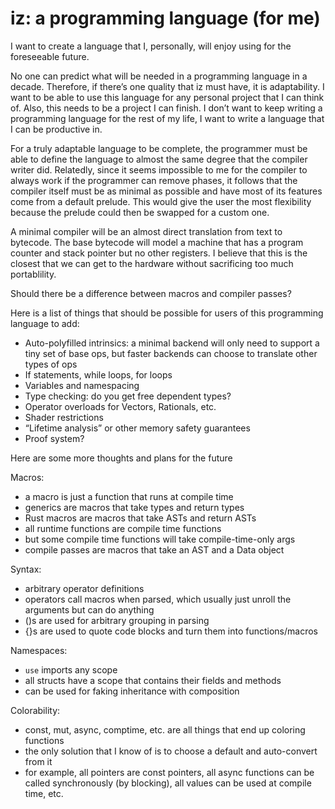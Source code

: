 # iz: a programming language (for me)

I want to create a language that I, personally, will enjoy using for the foreseeable future.

No one can predict what will be needed in a programming language in a decade. Therefore, if there’s one quality that iz must have, it is adaptability. I want to be able to use this language for any personal project that I can think of. Also, this needs to be a project I can finish. I don’t want to keep writing a programming language for the rest of my life, I want to write a language that I can be productive in.

For a truly adaptable language to be complete, the programmer must be able to define the language to almost the same degree that the compiler writer did. Relatedly, since it seems impossible to me for the compiler to always work if the programmer can remove phases, it follows that the compiler itself must be as minimal as possible and have most of its features come from a default prelude. This would give the user the most flexibility because the prelude could then be swapped for a custom one.

A minimal compiler will be an almost direct translation from text to bytecode. The base bytecode will model a machine that has a program counter and stack pointer but no other registers. I believe that this is the closest that we can get to the hardware without sacrificing too much portablility.

Should there be a difference between macros and compiler passes?

Here is a list of things that should be possible for users of this programming language to add:
- Auto-polyfilled intrinsics: a minimal backend will only need to support a tiny set of base ops, but faster backends can choose to translate other types of ops
- If statements, while loops, for loops
- Variables and namespacing
- Type checking: do you get free dependent types?
- Operator overloads for Vectors, Rationals, etc.
- Shader restrictions
- “Lifetime analysis” or other memory safety guarantees
- Proof system?

Here are some more thoughts and plans for the future

Macros:
- a macro is just a function that runs at compile time
- generics are macros that take types and return types
- Rust macros are macros that take ASTs and return ASTs
- all runtime functions are compile time functions
- but some compile time functions will take compile-time-only args
- compile passes are macros that take an AST and a Data object

Syntax:
- arbitrary operator definitions
- operators call macros when parsed, which usually just unroll the arguments but can do anything
- ()s are used for arbitrary grouping in parsing
- {}s are used to quote code blocks and turn them into functions/macros

Namespaces:
- `use` imports any scope
- all structs have a scope that contains their fields and methods
- can be used for faking inheritance with composition

Colorability:
- const, mut, async, comptime, etc. are all things that end up coloring functions
- the only solution that I know of is to choose a default and auto-convert from it
- for example, all pointers are const pointers, all async functions can be called synchronously (by blocking), all values can be used at compile time, etc.
